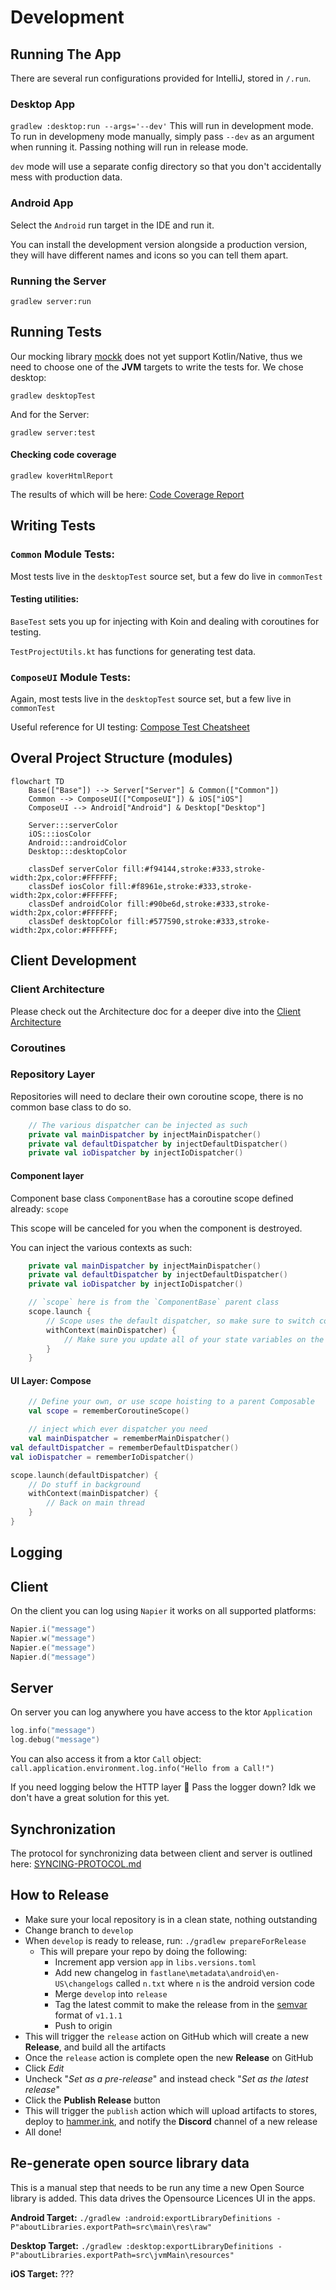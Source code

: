# Development

## Running The App

There are several run configurations provided for IntelliJ, stored in `/.run`.

### Desktop App

`gradlew :desktop:run --args='--dev'` This will run in development mode. To run in developmeny mode manually, simply
pass `--dev` as an
argument when running it. Passing nothing will run in release mode.

`dev` mode will use a separate config directory so that you don't accidentally mess with production data.

### Android App

Select the `Android` run target in the IDE and run it.

You can install the development version alongside a production version, they will have different names and icons so you
can tell them apart.

### Running the Server

`gradlew server:run`

## Running Tests

Our mocking library [mockk](https://mockk.io/) does not yet support Kotlin/Native, thus we need to choose one of the **JVM** targets to
write the tests for. We chose desktop:

`gradlew desktopTest`

And for the Server:

`gradlew server:test`

#### Checking code coverage

`gradlew koverHtmlReport`

The results of which will be here:
[Code Coverage Report](./build/reports/kover/html/index.html)

## Writing Tests

### `Common` Module Tests:

Most tests live in the `desktopTest` source set, but a few do live in `commonTest`

#### Testing utilities:

`BaseTest` sets you up for injecting with Koin and dealing with coroutines for testing.

`TestProjectUtils.kt` has functions for generating test data.

### `ComposeUI` Module Tests:

Again, most tests live in the `desktopTest` source set, but a few live in `commonTest`

Useful reference for UI
testing: [Compose Test Cheatsheet](https://developer.android.com/reference/kotlin/androidx/compose/ui/test/package-summary)

## Overal Project Structure (modules)
```mermaid
flowchart TD
	Base(["Base"]) --> Server["Server"] & Common(["Common"])
	Common --> ComposeUI(["ComposeUI"]) & iOS["iOS"]
	ComposeUI --> Android["Android"] & Desktop["Desktop"]

	Server:::serverColor
	iOS:::iosColor
	Android:::androidColor
	Desktop:::desktopColor
	
	classDef serverColor fill:#f94144,stroke:#333,stroke-width:2px,color:#FFFFFF;
	classDef iosColor fill:#f8961e,stroke:#333,stroke-width:2px,color:#FFFFFF;
	classDef androidColor fill:#90be6d,stroke:#333,stroke-width:2px,color:#FFFFFF;
	classDef desktopColor fill:#577590,stroke:#333,stroke-width:2px,color:#FFFFFF;
```

## Client Development

### Client Architecture

Please check out the Architecture doc for a deeper dive into
the [Client Architecture](docs/ARCHITECTURE.md#client-architecture)

### Coroutines

### Repository Layer

Repositories will need to declare their own coroutine scope, there is no common base class to do so.
```kotlin
	// The various dispatcher can be injected as such
	private val mainDispatcher by injectMainDispatcher()
	private val defaultDispatcher by injectDefaultDispatcher()
	private val ioDispatcher by injectIoDispatcher()
```

#### Component layer
Component base class `ComponentBase` has a coroutine scope defined already: `scope`

This scope will be canceled for you when the component is destroyed.

You can inject the various contexts as such:
```kotlin
	private val mainDispatcher by injectMainDispatcher()
	private val defaultDispatcher by injectDefaultDispatcher()
	private val ioDispatcher by injectIoDispatcher()

	// `scope` here is from the `ComponentBase` parent class
	scope.launch {
        // Scope uses the default dispatcher, so make sure to switch contexts when necessary
        withContext(mainDispatcher) {
			// Make sure you update all of your state variables on the main thread
		}
	}
```

#### UI Layer: Compose
```kotlin
	// Define your own, or use scope hoisting to a parent Composable
	val scope = rememberCoroutineScope()

	// inject which ever dispatcher you need
	val mainDispatcher = rememberMainDispatcher()
val defaultDispatcher = rememberDefaultDispatcher()
val ioDispatcher = rememberIoDispatcher()

scope.launch(defaultDispatcher) {
	// Do stuff in background
	withContext(mainDispatcher) {
		// Back on main thread
	}
}
```

## Logging

## Client

On the client you can log using `Napier` it works on all supported platforms:

```kotlin
Napier.i("message")
Napier.w("message")
Napier.e("message")
Napier.d("message")
```

## Server

On server you can log anywhere you have access to the ktor `Application`

```kotlin
log.info("message")
log.debug("message")
```

You can also access it from a ktor `Call` object:
`call.application.environment.log.info("Hello from a Call!")`

If you need logging below the HTTP layer 🤷 Pass the logger down? Idk we don't have a great solution
for this yet.

## Synchronization

The protocol for synchronizing data between client and server is outlined here:
[SYNCING-PROTOCOL.md](docs/SYNCING-PROTOCOL.md)

## How to Release

- Make sure your local repository is in a clean state, nothing outstanding
- Change branch to `develop`
- When `develop` is ready to release, run: `./gradlew prepareForRelease`
	- This will prepare your repo by doing the following:
		- Increment app version `app` in `libs.versions.toml`
		- Add new changelog in `fastlane\metadata\android\en-US\changelogs` called `n.txt` where `n` is
		  the android version code
		- Merge `develop` into `release`
		- Tag the latest commit to make the release from in the [semvar](https://semver.org) format
		  of `v1.1.1`
		- Push to origin
- This will trigger the `release` action on GitHub which will create a new **Release**, and build
  all the artifacts
- Once the `release` action is complete open the new **Release** on GitHub
- Click _Edit_
- Uncheck "_Set as a pre-release_" and instead check "_Set as the latest release_"
- Click the **Publish Release** button
- This will trigger the `publish` action which will upload artifacts to stores, deploy
  to [hammer.ink](https://hammer.ink), and notify the **Discord** channel of a new release
- All done!

## Re-generate open source library data

This is a manual step that needs to be run any time a new Open Source library is added.
This data drives the Opensource Licences UI in the apps.

**Android Target:**
`./gradlew :android:exportLibraryDefinitions -P"aboutLibraries.exportPath=src\main\res\raw"`

**Desktop Target:**
`./gradlew :desktop:exportLibraryDefinitions -P"aboutLibraries.exportPath=src\jvmMain\resources"`

**iOS Target:**
???
